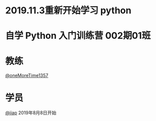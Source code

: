 
# 2019.11.3重新开始学习 python

# 自学 Python 入门训练营 002期01班

# 教练

[@oneMoreTime1357](https://github.com/oneMoreTime1357)

# 学员

[@jiap](https://github.com/jiap)
2019年8月8日开始

